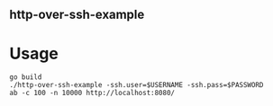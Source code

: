 http-over-ssh-example
---------------------

Usage
=====

    go build
    ./http-over-ssh-example -ssh.user=$USERNAME -ssh.pass=$PASSWORD
    ab -c 100 -n 10000 http://localhost:8080/ 
